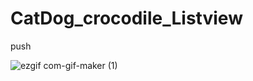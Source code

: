 # CatDog_crocodile_Listview
push

![ezgif com-gif-maker (1)](https://user-images.githubusercontent.com/95739399/145177676-851cea54-1d70-413b-b86f-d8224c58937b.gif)
